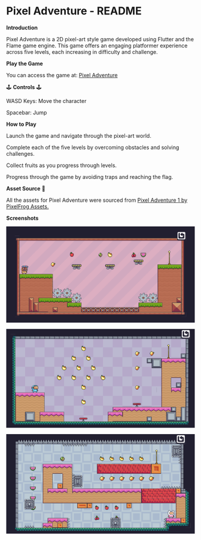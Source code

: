 # Pixel Adventure - README

**Introduction**

Pixel Adventure is a 2D pixel-art style game developed using Flutter and the Flame game engine. This game offers an engaging platformer experience across five levels, each increasing in difficulty and challenge.

**Play the Game**

You can access the game at: [Pixel Adventure](https://crisis-arg.github.io/crisis-arg/)

:joystick: **Controls** :joystick:

WASD Keys: Move the character

Spacebar: Jump

**How to Play**

Launch the game and navigate through the pixel-art world.

Complete each of the five levels by overcoming obstacles and solving challenges.

Collect fruits as you progress through levels.

Progress through the game by avoiding traps and reaching the flag.

**Asset Source** :love_you_gesture:

All the assets for Pixel Adventure were sourced from [Pixel Adventure 1 by PixelFrog Assets.](https://pixelfrog-assets.itch.io/pixel-adventure-1)

**Screenshots** 

![](ss/Screenshot%202025-02-17%20234036.png)

![](ss/Screenshot%202025-02-17%20234110.png)

![](ss/Screenshot%202025-02-17%20234206.png)






